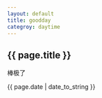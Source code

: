 ```yaml
---
layout: default
title: goodday
categroy: daytime
---
```

<h2>{{ page.title }}</h2>
<p>棒极了</p>
<p>{{ page.date | date_to_string }}</p>